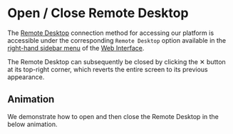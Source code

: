 # Open / Close Remote Desktop

The [Remote Desktop](../remote-desktop.md) connection method for accessing our platform is accessible under the corresponding `Remote Desktop` option available in the [right-hand sidebar menu](../../ui/right-sidebar.md) of the [Web Interface](../../ui/overview.md).

The Remote Desktop can subsequently be closed by clicking the ✕ button at its top-right corner, which reverts the entire screen to its previous appearance. 

## Animation

We demonstrate how to open and then close the Remote Desktop in the below animation.

<img data-gifffer="/images/open-close-remote-desktop.gif" />
